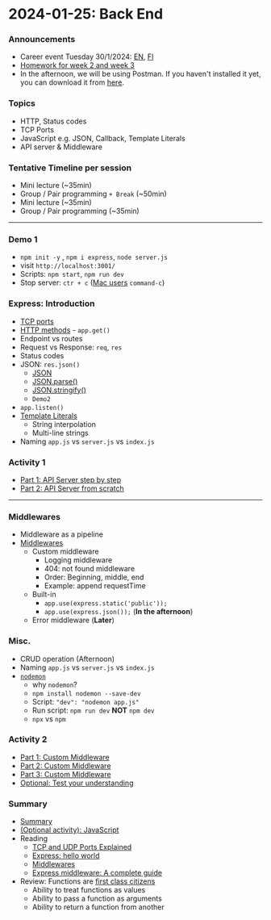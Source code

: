 # 2024-01-25: Back End

### Announcements

- Career event Tuesday 30/1/2024: [EN](../career-event-2024.pdf), [FI](../career-event-2024-fi.pdf)
- [Homework for week 2 and week 3](../Homework.md)
- In the afternoon, we will be using Postman. If you haven't installed it yet, you can download it from [here](https://www.postman.com/downloads/).

### Topics

- HTTP, Status codes
- TCP Ports
- JavaScript e.g. JSON, Callback, Template Literals
- API server &  Middleware

### Tentative Timeline per session

- Mini lecture (~35min)
- Group / Pair programming `+ Break` (~50min)
- Mini lecture (~35min)
- Group / Pair programming (~35min)

----

### Demo 1

- `npm init -y` ,  `npm i express`, `node server.js`
- visit `http://localhost:3001/`
- Scripts:  `npm start`, `npm run dev`
- Stop server: `ctr + c` ([Mac users] `command-c`)

### Express: Introduction

- [TCP ports] 
- [HTTP methods] - `app.get()`
- Endpoint vs routes
- Request vs Response: `req`, `res`
- Status codes
- JSON: `res.json()`
  - [JSON]
  - [JSON.parse()]
  - [JSON.stringify()] 
  - `Demo2`
- `app.listen()`
- [Template Literals] 
  - String interpolation 
  - Multi-line strings
- Naming `app.js` vs `server.js` vs `index.js`


### Activity 1

- [Part 1: API Server step by step ](./material/activity1/part1-express-lab.md)
- [Part 2: API Server from scratch](./material/activity1/part2-api-server.md)


---

### Middlewares

- Middleware as a pipeline
- [Middlewares]
  - Custom middleware
    - Logging middleware
    - 404: not found middleware
    - Order: Beginning, middle, end
    - Example: append requestTime
  - Built-in 
    -  `app.use(express.static('public'));`
    -  `app.use(express.json());` (**In the afternoon**)
  - Error middleware (**Later**)

### Misc.
- CRUD operation (Afternoon)
- Naming `app.js` vs `server.js` vs `index.js`
- [`nodemon`]
  - why `nodemon`? 
  - `npm install nodemon --save-dev`
  - Script: `"dev": "nodemon app.js"`
  - Run script: `npm run dev` **NOT** `npm dev`
  - `npx` vs `npm`

### Activity 2

- [Part 1: Custom Middleware](./material/activity2/middleware1.md)
- [Part 2: Custom Middleware](./material/activity2/middleware2.md)
- [Part 3: Custom Middleware](./material/activity2/middleware3.md)
- [Optional: Test your understanding](https://github.com/appacademy/aa10-express-predict-middleware-order/tree/full-time)


### Summary

- [Summary](./material/Summary.md)
- [(Optional activity): JavaScript](./material/activity3/README.md)
- Reading
  - [TCP and UDP Ports Explained](https://www.bleepingcomputer.com/tutorials/tcp-and-udp-ports-explained/) 
  - [Express: hello world]
  - [Middlewares]
  - [Express middleware: A complete guide]
- Review: Functions are [first class citizens]
  -  Ability to treat functions as values
  -  Ability to pass a function as arguments
  -  Ability to return a function from another 


<!-- Links -->

[Mac users]:https://support.apple.com/guide/terminal/keyboard-shortcuts-trmlshtcts/mac
[Callback Functions: (first 18 min only)]:https://youtu.be/QSqc6MMS6Fk
[How The Web Works: (12 min)]:https://youtu.be/hJHvdBlSxug
[HTTP Methods: (3 min)]:https://youtu.be/tkfVQK6UxDI
[JSON vs JavaScript Object Literals: (5 min)]:https://youtu.be/912_cPllMyg
[JavaScript Template Literals: (5 min)]:https://youtu.be/NgF9-pdTDGs
[Express JS Crash Course: (first 16 min only)]:https://youtu.be/L72fhGm1tfE
[JSON]:https://www.json.org/json-en.html
[Express]:http://expressjs.com/
[JSON]:https://www.w3schools.com/js/js_json_intro.asp
[JSON.parse()]:https://www.w3schools.com/js/js_json_parse.asp
[JSON.stringify()]:https://www.w3schools.com/js/js_json_stringify.as
[Template Literals]:https://developer.mozilla.org/en-US/docs/Web/JavaScript/Reference/Template_literals 
[TCP ports]:https://en.wikipedia.org/wiki/List_of_TCP_and_UDP_port_numbers
[HTTP methods]:https://en.wikipedia.org/wiki/HTTP#Request_methods
[`nodemon`]:https://www.npmjs.com/package/nodemon
[first class citizens]:https://www.geeksforgeeks.org/what-is-first-class-citizen-in-javascript/ 
[Middlewares]:https://expressjs.com/en/guide/writing-middleware.html
[Express: hello world]:https://expressjs.com/en/starter/hello-world.html
[Express middleware: A complete guide]:https://blog.logrocket.com/express-middleware-a-complete-guide/
[ChatGPT Cheat Sheet for Developers]:https://hackr.io/blog/chatgpt-cheat-sheet-for-developer
[4 ways devs can use ChatGPT to be more productive]:https://www.educative.io/blog/chatgpt-how-it-can-help-devs-productivity
